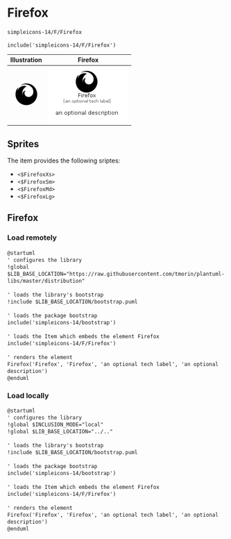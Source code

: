 # Firefox


```text
simpleicons-14/F/Firefox
```

```text
include('simpleicons-14/F/Firefox')
```



| Illustration | Firefox |
| :---: | :---: |
| ![illustration for Illustration](../../simpleicons-14/F/Firefox.png) | ![illustration for Firefox](../../simpleicons-14/F/Firefox.Local.png) |



## Sprites
The item provides the following sriptes:

- `<$FirefoxXs>`
- `<$FirefoxSm>`
- `<$FirefoxMd>`
- `<$FirefoxLg>`





## Firefox

### Load remotely
```plantuml
@startuml
' configures the library
!global $LIB_BASE_LOCATION="https://raw.githubusercontent.com/tmorin/plantuml-libs/master/distribution"

' loads the library's bootstrap
!include $LIB_BASE_LOCATION/bootstrap.puml

' loads the package bootstrap
include('simpleicons-14/bootstrap')

' loads the Item which embeds the element Firefox
include('simpleicons-14/F/Firefox')

' renders the element
Firefox('Firefox', 'Firefox', 'an optional tech label', 'an optional description')
@enduml
```

### Load locally
```plantuml
@startuml
' configures the library
!global $INCLUSION_MODE="local"
!global $LIB_BASE_LOCATION="../.."

' loads the library's bootstrap
!include $LIB_BASE_LOCATION/bootstrap.puml

' loads the package bootstrap
include('simpleicons-14/bootstrap')

' loads the Item which embeds the element Firefox
include('simpleicons-14/F/Firefox')

' renders the element
Firefox('Firefox', 'Firefox', 'an optional tech label', 'an optional description')
@enduml
```

